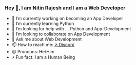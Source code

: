 ### Hey 👋, I am Nitin Rajesh and I am a Web Developer



- 🔭  I’m currently working on becoming an App Developer
- 🌱  I’m currently learning Python
- 🤔  I’m looking for help with ... Python and App-Development
- 👯  I’m looking to collaborate on App Development
- 💬  Ask me about Web Development
- 📫  How to reach me: <a href="https://discord.gg/Y4enK3F9fW"> :arrow_upper_right: Discord</a>
- 😄  Pronouns: He/Him
- ⚡  Fun fact: I am a Human Being
